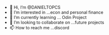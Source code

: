 - 👋 Hi, I’m @DANIELTOPCS
- 👀 I’m interested in ...econ and personal finance
- 🌱 I’m currently learning ... Odin Project
- 💞️ I’m looking to collaborate on ...future projects
- 📫 How to reach me ...discord 

<!---
DANIELTOPCS/DANIELTOPCS is a ✨ special ✨ repository because its `README.md` (this file) appears on your GitHub profile.
You can click the Preview link to take a look at your changes.
--->
